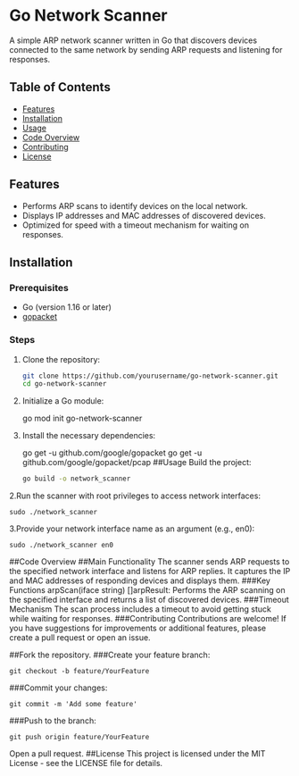 # Go Network Scanner

A simple ARP network scanner written in Go that discovers devices connected to the same network by sending ARP requests and listening for responses.

## Table of Contents
- [Features](#features)
- [Installation](#installation)
- [Usage](#usage)
- [Code Overview](#code-overview)
- [Contributing](#contributing)
- [License](#license)

## Features
- Performs ARP scans to identify devices on the local network.
- Displays IP addresses and MAC addresses of discovered devices.
- Optimized for speed with a timeout mechanism for waiting on responses.

## Installation

### Prerequisites
- Go (version 1.16 or later)
- [gopacket](https://github.com/google/gopacket)

### Steps
1. Clone the repository:
   
   ```bash
   git clone https://github.com/yourusername/go-network-scanner.git
   cd go-network-scanner
2. Initialize a Go module:

    
    go mod init go-network-scanner

3. Install the necessary dependencies:

    
     go get -u github.com/google/gopacket
     go get -u github.com/google/gopacket/pcap
##Usage
Build the project:

     ```bash
     go build -o network_scanner
2.Run the scanner with root privileges to access network interfaces:

    
    sudo ./network_scanner
3.Provide your network interface name as an argument (e.g., en0):

    
    sudo ./network_scanner en0
    
##Code Overview
##Main Functionality
The scanner sends ARP requests to the specified network interface and listens for ARP replies.
It captures the IP and MAC addresses of responding devices and displays them.
###Key Functions
arpScan(iface string) []arpResult: Performs the ARP scanning on the specified interface and returns a list of discovered devices.
###Timeout Mechanism
The scan process includes a timeout to avoid getting stuck while waiting for responses.
###Contributing
Contributions are welcome! If you have suggestions for improvements or additional features, please create a pull request or open an issue.

##Fork the repository.
###Create your feature branch:
    
    git checkout -b feature/YourFeature
###Commit your changes:

    git commit -m 'Add some feature'
###Push to the branch:

    git push origin feature/YourFeature
Open a pull request.
##License
This project is licensed under the MIT License - see the LICENSE file for details.
